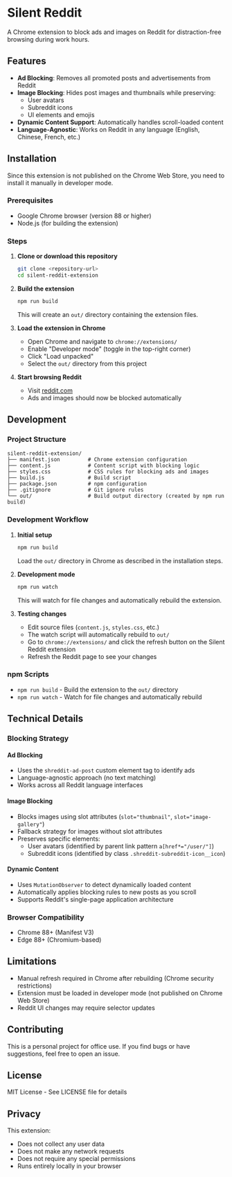 # Silent Reddit

A Chrome extension to block ads and images on Reddit for distraction-free browsing during work hours.

## Features

- **Ad Blocking**: Removes all promoted posts and advertisements from Reddit
- **Image Blocking**: Hides post images and thumbnails while preserving:
  - User avatars
  - Subreddit icons
  - UI elements and emojis
- **Dynamic Content Support**: Automatically handles scroll-loaded content
- **Language-Agnostic**: Works on Reddit in any language (English, Chinese, French, etc.)

## Installation

Since this extension is not published on the Chrome Web Store, you need to install it manually in developer mode.

### Prerequisites

- Google Chrome browser (version 88 or higher)
- Node.js (for building the extension)

### Steps

1. **Clone or download this repository**
   ```bash
   git clone <repository-url>
   cd silent-reddit-extension
   ```

2. **Build the extension**
   ```bash
   npm run build
   ```
   
   This will create an `out/` directory containing the extension files.

3. **Load the extension in Chrome**
   - Open Chrome and navigate to `chrome://extensions/`
   - Enable "Developer mode" (toggle in the top-right corner)
   - Click "Load unpacked"
   - Select the `out/` directory from this project

4. **Start browsing Reddit**
   - Visit [reddit.com](https://www.reddit.com)
   - Ads and images should now be blocked automatically

## Development

### Project Structure

```
silent-reddit-extension/
├── manifest.json         # Chrome extension configuration
├── content.js            # Content script with blocking logic
├── styles.css            # CSS rules for blocking ads and images
├── build.js              # Build script
├── package.json          # npm configuration
├── .gitignore            # Git ignore rules
└── out/                  # Build output directory (created by npm run build)
```

### Development Workflow

1. **Initial setup**
   ```bash
   npm run build
   ```
   Load the `out/` directory in Chrome as described in the installation steps.

2. **Development mode**
   ```bash
   npm run watch
   ```
   This will watch for file changes and automatically rebuild the extension.

3. **Testing changes**
   - Edit source files (`content.js`, `styles.css`, etc.)
   - The watch script will automatically rebuild to `out/`
   - Go to `chrome://extensions/` and click the refresh button on the Silent Reddit extension
   - Refresh the Reddit page to see your changes

### npm Scripts

- `npm run build` - Build the extension to the `out/` directory
- `npm run watch` - Watch for file changes and automatically rebuild

## Technical Details

### Blocking Strategy

#### Ad Blocking
- Uses the `shreddit-ad-post` custom element tag to identify ads
- Language-agnostic approach (no text matching)
- Works across all Reddit language interfaces

#### Image Blocking
- Blocks images using slot attributes (`slot="thumbnail"`, `slot="image-gallery"`)
- Fallback strategy for images without slot attributes
- Preserves specific elements:
  - User avatars (identified by parent link pattern `a[href*="/user/"]`)
  - Subreddit icons (identified by class `.shreddit-subreddit-icon__icon`)

#### Dynamic Content
- Uses `MutationObserver` to detect dynamically loaded content
- Automatically applies blocking rules to new posts as you scroll
- Supports Reddit's single-page application architecture

### Browser Compatibility

- Chrome 88+ (Manifest V3)
- Edge 88+ (Chromium-based)

## Limitations

- Manual refresh required in Chrome after rebuilding (Chrome security restrictions)
- Extension must be loaded in developer mode (not published on Chrome Web Store)
- Reddit UI changes may require selector updates

## Contributing

This is a personal project for office use. If you find bugs or have suggestions, feel free to open an issue.

## License

MIT License - See LICENSE file for details

## Privacy

This extension:
- Does not collect any user data
- Does not make any network requests
- Does not require any special permissions
- Runs entirely locally in your browser
